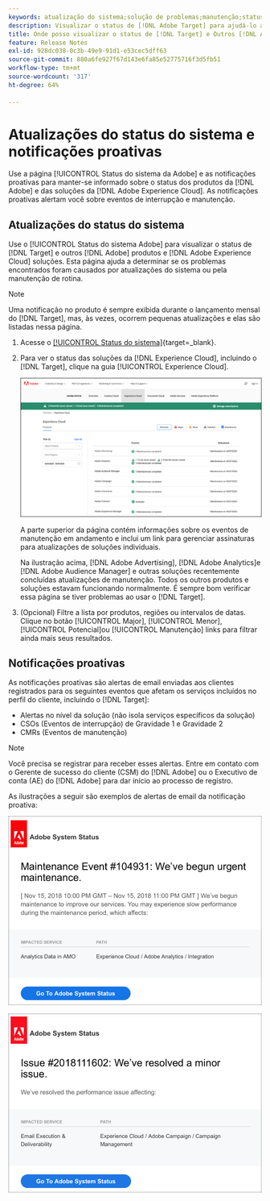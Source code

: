 ```yaml
---
keywords: atualização do sistema;solução de problemas;manutenção;status do sistema;status de atualização
description: Visualizar o status de [!DNL Adobe Target] para ajudá-lo a determinar se os problemas encontrados são causados por atualizações do sistema ou pela manutenção de rotina.
title: Onde posso visualizar o status de [!DNL Target] e Outros [!DNL Adobe] Produtos?
feature: Release Notes
exl-id: 928dc038-0c3b-49e9-91d1-e53cec5dff63
source-git-commit: 880a6fe927f67d143e6fa85e52775716f3d5fb51
workflow-type: tm+mt
source-wordcount: '317'
ht-degree: 64%

---
```


# Atualizações do status do sistema e notificações proativas

Use a página [!UICONTROL Status do sistema da Adobe] e as notificações proativas para manter-se informado sobre o status dos produtos da [!DNL Adobe] e das soluções da [!DNL Adobe Experience Cloud]. As notificações proativas alertam você sobre eventos de interrupção e manutenção.

## Atualizações do status do sistema

Use o [!UICONTROL Status do sistema Adobe] para visualizar o status de [!DNL Target] e outros [!DNL Adobe] produtos e [!DNL Adobe Experience Cloud] soluções. Esta página ajuda a determinar se os problemas encontrados foram causados por atualizações do sistema ou pela manutenção de rotina.

>[!NOTE]
>
>Uma notificação no produto é sempre exibida durante o lançamento mensal do [!DNL Target], mas, às vezes, ocorrem pequenas atualizações e elas são listadas nessa página.

1. Acesse o [[!UICONTROL Status do sistema]](https://status.adobe.com/pt){target=_blank}.

1. Para ver o status das soluções da [!DNL Experience Cloud], incluindo o [!DNL Target], clique na guia [!UICONTROL Experience Cloud].

   ![imagem system_status](assets/system_status.png)

   A parte superior da página contém informações sobre os eventos de manutenção em andamento e inclui um link para gerenciar assinaturas para atualizações de soluções individuais.

   Na ilustração acima, [!DNL Adobe Advertising], [!DNL Adobe Analytics]e [!DNL Adobe Audience Manager] e outras soluções recentemente concluídas atualizações de manutenção. Todos os outros produtos e soluções estavam funcionando normalmente. É sempre bom verificar essa página se tiver problemas ao usar o [!DNL Target].

1. (Opcional) Filtre a lista por produtos, regiões ou intervalos de datas. Clique no botão [!UICONTROL Major], [!UICONTROL Menor], [!UICONTROL Potencial]ou [!UICONTROL Manutenção] links para filtrar ainda mais seus resultados.

## Notificações proativas

As notificações proativas são alertas de email enviadas aos clientes registrados para os seguintes eventos que afetam os serviços incluídos no perfil do cliente, incluindo o [!DNL Target]:

* Alertas no nível da solução (não isola serviços específicos da solução)
* CSOs (Eventos de interrupção) de Gravidade 1 e Gravidade 2
* CMRs (Eventos de manutenção)

>[!NOTE]
>
>Você precisa se registrar para receber esses alertas. Entre em contato com o Gerente de sucesso do cliente (CSM) do [!DNL Adobe] ou o Executivo de conta (AE) do [!DNL Adobe] para dar início ao processo de registro.

As ilustrações a seguir são exemplos de alertas de email da notificação proativa:

![Notificação proativa 1](/help/main/r-release-notes/assets/proactive-notification-1.png)

![Notificação proativa 2](/help/main/r-release-notes/assets/proactive-notification-2.png)
